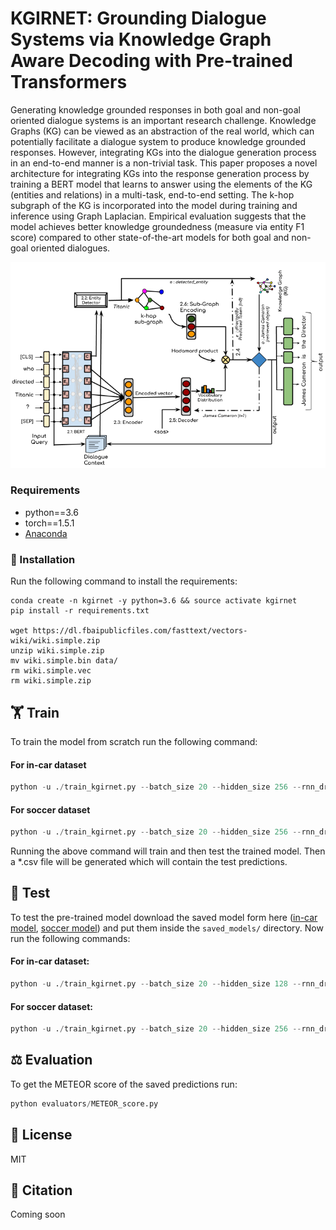 # KGIRNET: Grounding Dialogue Systems via Knowledge Graph Aware Decoding with Pre-trained Transformers
Generating knowledge grounded responses in both goal and non-goal oriented dialogue systems is an important research challenge. Knowledge Graphs (KG) can be viewed as an abstraction of the real world, which can potentially facilitate a dialogue system to produce knowledge grounded responses. However, integrating KGs into the dialogue generation process in an end-to-end manner is a non-trivial task. This paper proposes a novel architecture for integrating KGs into the response generation process by training a BERT model that learns to answer using the elements of the KG (entities and relations) in a multi-task, end-to-end setting. The k-hop subgraph of the KG is incorporated into the model during training and inference using Graph Laplacian. Empirical evaluation suggests that the model achieves better knowledge groundedness (measure via entity F1 score) compared to other state-of-the-art models for both goal and non-goal oriented dialogues.

![](https://github.com/DeepInEvil/kgirnet/blob/master/model_diagram.png)

### Requirements
* python==3.6
* torch==1.5.1
* [Anaconda](https://www.anaconda.com/products/individual)


### 🔧 Installation
Run the following command to install the requirements:
```commandline
conda create -n kgirnet -y python=3.6 && source activate kgirnet
pip install -r requirements.txt

wget https://dl.fbaipublicfiles.com/fasttext/vectors-wiki/wiki.simple.zip
unzip wiki.simple.zip
mv wiki.simple.bin data/
rm wiki.simple.vec
rm wiki.simple.zip
```

## 🏋️ Train
To train the model from scratch run the following command:
#### For in-car dataset
```python
python -u ./train_kgirnet.py --batch_size 20 --hidden_size 256 --rnn_dropout 0.2 --dropout 0.3 --decoder_lr 10 --epochs 10 --teacher_forcing 10 --resp_len 20 --lr 0.0001 --use_bert 1 --dataset incar
```
#### For soccer dataset
```python
python -u ./train_kgirnet.py --batch_size 20 --hidden_size 256 --rnn_dropout 0.2 --dropout 0.3 --decoder_lr 10 --epochs 10 --teacher_forcing 10 --resp_len 20 --lr 0.0001 --use_bert 1 --dataset soccer
```
Running the above command will train and then test the trained model. Then a *.csv file will be generated which will contain the test predictions.


## 🎯 Test
To test the pre-trained model download the saved model form here ([in-car model](https://ndownloader.figshare.com/files/26645885), [soccer model](https://ndownloader.figshare.com/files/26645699)) and put them inside the ```saved_models/``` directory. Now run the following commands:
#### For in-car dataset:
```python
python -u ./train_kgirnet.py --batch_size 20 --hidden_size 128 --rnn_dropout 0.2 --dropout 0.3 --decoder_lr 10 --epochs 10 --teacher_forcing 10 --resp_len 20 --lr 0.0001 --use_bert 1 --dataset incar --evaluate 1
```
#### For soccer dataset:
```python
python -u ./train_kgirnet.py --batch_size 20 --hidden_size 256 --rnn_dropout 0.2 --dropout 0.3 --decoder_lr 10 --epochs 10 --teacher_forcing 10 --resp_len 20 --lr 0.0001 --use_bert 1 --dataset soccer --evaluate 1
```

## ⚖️ Evaluation
To get the METEOR score of the saved predictions run:
```python
python evaluators/METEOR_score.py
```

## 📜 License
MIT

## 📝 Citation
Coming soon
